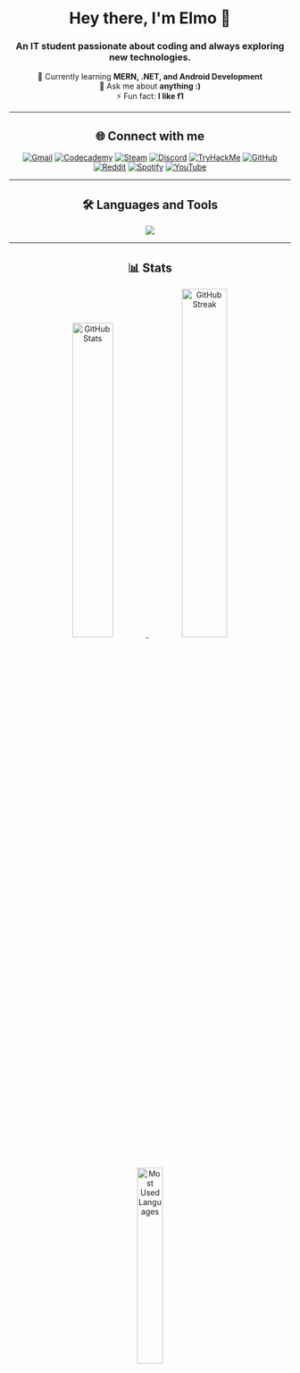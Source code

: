 <h1 align="center">Hey there, I'm Elmo 👋</h1>
<h3 align="center">An IT student passionate about coding and always exploring new technologies.</h3>

<p align="center">
  🌱 Currently learning <strong>MERN, .NET, and Android Development</strong> <br>
  💬 Ask me about <strong>anything :)</strong> <br>
  ⚡ Fun fact: <strong>I like f1</strong>
</p>

---

<h2 align="center">🌐 Connect with me</h2>
<p align="center">
  <p align="center">
  <span style="display: inline-block;">
    <a href="mailto:elmovaleros11@gmail.com">
      <img src="https://img.shields.io/badge/Gmail-D14836?style=for-the-badge&logo=gmail&logoColor=white" alt="Gmail"/>
    </a>
  </span>
  <span style="display: inline-block;">
    <a href="https://www.codecademy.com/profiles/rozvalle">
      <img src="https://img.shields.io/badge/Codecademy-1F4056?style=for-the-badge&logo=codecademy&logoColor=white" alt="Codecademy"/>
    </a>
  </span>
  <span style="display: inline-block;">
    <a href="https://steamcommunity.com/">
      <img src="https://img.shields.io/badge/Steam-000000?style=for-the-badge&logo=steam&logoColor=white" alt="Steam"/>
    </a>
  </span>
  <span style="display: inline-block;">
    <a href="https://discord.com/">
      <img src="https://img.shields.io/badge/Discord-5865F2?style=for-the-badge&logo=discord&logoColor=white" alt="Discord"/>
    </a>
  </span>
  <span style="display: inline-block;">
    <a href="https://tryhackme.com/p/hedfevaleros">
      <img src="https://img.shields.io/badge/TryHackMe-0FA47F?style=for-the-badge&logo=tryhackme&logoColor=white" alt="TryHackMe"/>
    </a>
  </span>
  <span style="display: inline-block;">
    <a href="https://github.com/rozvalle">
      <img src="https://img.shields.io/badge/GitHub-181717?style=for-the-badge&logo=github&logoColor=white" alt="GitHub"/>
    </a>
  </span>
  <span style="display: inline-block;">
    <a href="https://reddit.com/">
      <img src="https://img.shields.io/badge/Reddit-FF4500?style=for-the-badge&logo=reddit&logoColor=white" alt="Reddit"/>
    </a>
  </span>
  <span style="display: inline-block;">
    <a href="https://open.spotify.com/user/k0nuxk2dkp9yzrz3vyw498i5e">
      <img src="https://img.shields.io/badge/Spotify-1DB954?style=for-the-badge&logo=spotify&logoColor=white" alt="Spotify"/>
    </a>
  </span>
  <span style="display: inline-block;">
    <a href="https://www.youtube.com/">
      <img src="https://img.shields.io/badge/YouTube-FF0000?style=for-the-badge&logo=youtube&logoColor=white" alt="YouTube"/>
    </a>
  </span>
</p>
</p>

---

<h2 align="center">🛠️ Languages and Tools</h2>
<p align="center">
 <img src="https://skillicons.dev/icons?i=java,cs,dotnet,kotlin,python,js,html,express,react,nodejs,mysql,vscode,visualstudio,androidstudio,windows,linux,git,github" />
</p>

---

<h2 align="center">📊 Stats</h2>
<p align="center">
  <a href="https://github.com/anuraghazra/github-readme-stats">
    <img width="38%" src="https://github-readme-stats.vercel.app/api?username=rozvalle&show_icons=true&theme=radical" alt="GitHub Stats"/>
  </a>
  <a href="https://github.com/denvercoder1/github-readme-streak-stats">
    <img width="40%" src="https://streak-stats.demolab.com?user=rozvalle&theme=radical" alt="GitHub Streak"/>
  </a>
</p>

<p align="center">
  <a href="https://github.com/anuraghazra/github-readme-stats">
    <img width="30%" src="https://github-readme-stats.vercel.app/api/top-langs/?username=rozvalle&layout=compact&theme=radical" alt="Most Used Languages"/>
  </a>
</p>
